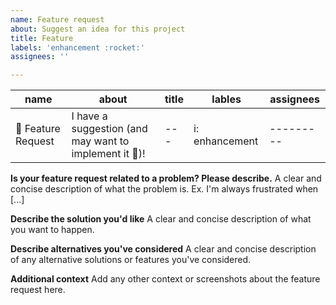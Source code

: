 ```yaml
---
name: Feature request
about: Suggest an idea for this project
title: Feature
labels: 'enhancement :rocket:'
assignees: ''

---
```


| name | about | title | lables | assignees |
| ------ | -----| ----- | --- |  ---------  |
|🚀 Feature Request|I have a suggestion (and may want to implement it 🙂)!| --- | i: enhancement |  ---------  |


**Is your feature request related to a problem? Please describe.**
A clear and concise description of what the problem is. Ex. I'm always frustrated when [...]

**Describe the solution you'd like**
A clear and concise description of what you want to happen.

**Describe alternatives you've considered**
A clear and concise description of any alternative solutions or features you've considered.

**Additional context**
Add any other context or screenshots about the feature request here.
